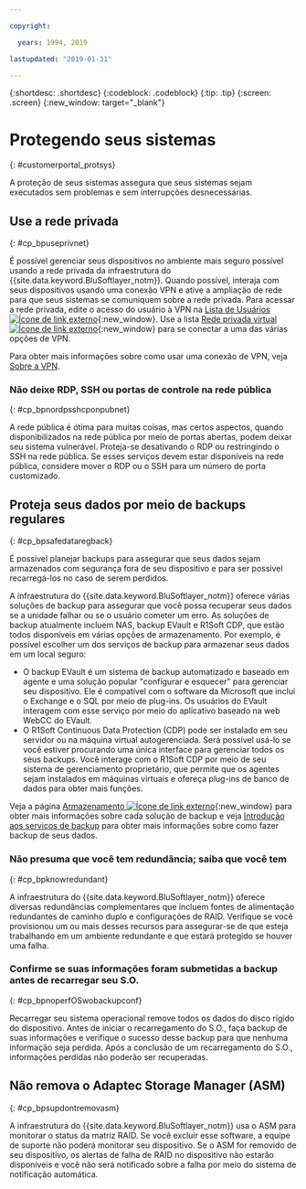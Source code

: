 ```yaml
---

copyright:

  years: 1994, 2019

lastupdated: "2019-01-31"

---
```


{:shortdesc: .shortdesc}
{:codeblock: .codeblock}
{:tip: .tip}
{:screen: .screen}
{:new_window: target="_blank"}


# Protegendo seus sistemas
{: #customerportal_protsys}

A proteção de seus sistemas assegura que seus sistemas sejam executados sem problemas e sem interrupções desnecessárias.

## Use a rede privada
{: #cp_bpuseprivnet}

É possível gerenciar seus dispositivos no ambiente mais seguro possível usando a rede privada da infraestrutura do {{site.data.keyword.BluSoftlayer_notm}}. Quando possível, interaja com seus dispositivos usando uma conexão VPN e ative a ampliação de rede para que seus sistemas se comuniquem sobre a rede privada. Para acessar a rede privada, edite o acesso do usuário à VPN na [Lista de Usuários ![Ícone de link externo](../icons/launch-glyph.svg)](https://control.softlayer.com/account/user/list){:new_window}. Use a lista [Rede privada virtual ![Ícone de link externo](../icons/launch-glyph.svg)](http://www.softlayer.com/vpn-access){:new_window} para se conectar a uma das várias opções de VPN.

Para obter mais informações sobre como usar uma conexão de VPN, veja [Sobre a VPN](/docs/infrastructure/iaas-vpn?topic=VPN-about-vpn#about-vpn).

### Não deixe RDP, SSH ou portas de controle na rede pública
{: #cp_bpnordpsshcponpubnet}

A rede pública é ótima para muitas coisas, mas certos aspectos, quando disponibilizados na rede pública por meio de portas abertas, podem deixar seu sistema vulnerável. Proteja-se desativando o RDP ou restringindo o SSH na rede pública. Se esses serviços devem estar disponíveis na rede pública, considere mover o RDP ou o SSH para um número de porta customizado.

## Proteja seus dados por meio de backups regulares
{: #cp_bpsafedataregback}

É possível planejar backups para assegurar que seus dados sejam armazenados com segurança fora de seu dispositivo e para ser possível recarregá-los no caso de serem perdidos.

A infraestrutura do {{site.data.keyword.BluSoftlayer_notm}} oferece várias soluções de backup para assegurar que você possa recuperar seus dados se a unidade falhar ou se o usuário cometer um erro. As soluções de backup atualmente incluem NAS, backup EVault e R1Soft CDP, que estão todos disponíveis em várias opções de armazenamento.
Por exemplo, é possível escolher um dos serviços de backup para armazenar seus dados em um local seguro:
  * O backup EVault é um sistema de backup automatizado e baseado em agente e uma solução popular "configurar e esquecer" para gerenciar seu dispositivo. Ele é compatível com o software da Microsoft que inclui o Exchange e o SQL por meio de plug-ins. Os usuários do EVault interagem com esse serviço por meio do aplicativo baseado na web WebCC do EVault.
  * O R1Soft Continuous Data Protection (CDP) pode ser instalado em seu servidor ou na máquina virtual autogerenciada. Será possível usá-lo se você estiver procurando uma única interface para gerenciar todos os seus backups. Você interage com o R1Soft CDP por meio de seu sistema de gerenciamento proprietário, que permite que os agentes sejam instalados em máquinas virtuais e ofereça plug-ins de banco de dados para obter mais funções.

 Veja a página [Armazenamento ![Ícone de link externo](../icons/launch-glyph.svg)](http://www.softlayer.com/services/storagelayer/){:new_window} para obter mais informações sobre cada solução de backup e veja [Introdução aos serviços de backup](/docs/infrastructure/Backup?topic=Backup-GettingStarted#GettingStarted) para obter mais informações sobre como fazer backup de seus dados.

### Não presuma que você tem redundância; saiba que você tem
{: #cp_bpknowredundant}

A infraestrutura do {{site.data.keyword.BluSoftlayer_notm}} oferece diversas redundâncias complementares que incluem fontes de alimentação redundantes de caminho duplo e configurações de RAID. Verifique se você provisionou um ou mais desses recursos para assegurar-se de que esteja trabalhando em um ambiente redundante e que estará protegido se houver uma falha.

### Confirme se suas informações foram submetidas a backup antes de recarregar seu S.O.
{: #cp_bpnoperfOSwobackupconf}

Recarregar seu sistema operacional remove todos os dados do disco rígido do dispositivo. Antes de iniciar o recarregamento do S.O., faça backup de suas informações e verifique o sucesso desse backup para que nenhuma informação seja perdida. Após a conclusão de um recarregamento do S.O., informações perdidas não poderão ser recuperadas.

## Não remova o Adaptec Storage Manager (ASM)
{: #cp_bpsupdontremovasm}

 A infraestrutura do {{site.data.keyword.BluSoftlayer_notm}} usa o ASM para monitorar o status da matriz RAID. Se você excluir esse software, a equipe de suporte não poderá monitorar seu dispositivo. Se o ASM for removido de seu dispositivo, os alertas de falha de RAID no dispositivo não estarão disponíveis e você não será notificado sobre a falha por meio do sistema de notificação automática.
